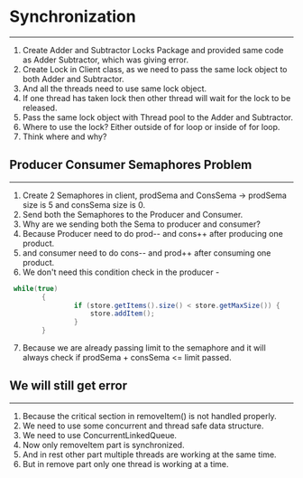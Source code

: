 # Synchronization  

---

1. Create Adder and Subtractor Locks Package and provided same code as Adder Subtractor, which was giving error.
2. Create Lock in Client class, as we need to pass the same lock object to both Adder and Subtractor.
3. And all the threads need to use same lock object.
4. If one thread has taken lock then other thread will wait for the lock to be released.
5. Pass the same lock object with Thread pool to the Adder and Subtractor.
6. Where to use the lock? Either outside of for loop or inside of for loop.
7. Think where and why?


## Producer Consumer Semaphores Problem 

---

1. Create 2 Semaphores in client, prodSema and ConsSema -> prodSema size is 5 and consSema size is 0.
2. Send both the Semaphores to the Producer and Consumer.
3. Why are we sending both the Sema to producer and consumer?
4. Because Producer need to do prod-- and cons++ after producing one product.
5. and consumer need to do cons-- and prod++ after consuming one product.
6. We don't need this condition check in the producer - 
```java
 while(true)
        {
                if (store.getItems().size() < store.getMaxSize()) {
                    store.addItem();
                }
        }
```

7. Because we are already passing limit to the semaphore and it will always check if prodSema + consSema <= limit passed.

## We will still get error

---

1. Because the critical section in removeItem() is not handled properly.
2. We need to use some concurrent and thread safe data structure.
3. We need to use ConcurrentLinkedQueue.
4. Now only removeItem part is synchronized.
5. And in rest other part multiple threads are working at the same time.
6. But in remove part only one thread is working at a time.
